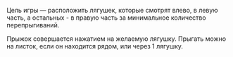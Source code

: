 Цель игры — расположить лягушек, которые смотрят влево, в левую часть, а остальных - в правую часть за минимальное количество перепрыгиваний.

Прыжок совершается нажатием на желаемую лягушку. Прыгать можно на листок, если он находится рядом, или через 1 лягушку.
